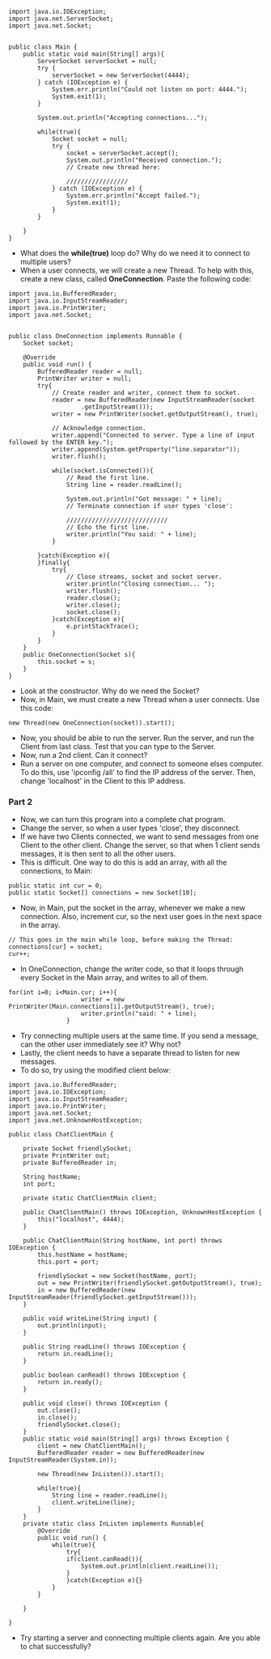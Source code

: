 
```
import java.io.IOException;
import java.net.ServerSocket;
import java.net.Socket;


public class Main {
	public static void main(String[] args){
		ServerSocket serverSocket = null;
		try {
			serverSocket = new ServerSocket(4444);
		} catch (IOException e) {
			System.err.println("Could not listen on port: 4444.");
			System.exit(1);
		}
		
		System.out.println("Accepting connections...");
		
		while(true){
			Socket socket = null;
			try {
				socket = serverSocket.accept();
				System.out.println("Received connection.");
				// Create new thread here:
				
				/////////////////
			} catch (IOException e) {
				System.err.println("Accept failed.");
				System.exit(1);
			}
		}
		
	}
}

```

  * What does the **while(true)** loop do?  Why do we need it to connect to multiple users?
  * When a user connects, we will create a new Thread.  To help with this, create a new class, called **OneConnection**.  Paste the following code:
```
import java.io.BufferedReader;
import java.io.InputStreamReader;
import java.io.PrintWriter;
import java.net.Socket;


public class OneConnection implements Runnable {
	Socket socket;
	
	@Override
	public void run() {
		BufferedReader reader = null;
		PrintWriter writer = null;
		try{
			// Create reader and writer, connect them to socket.
			reader = new BufferedReader(new InputStreamReader(socket
					.getInputStream()));
			writer = new PrintWriter(socket.getOutputStream(), true);
	
			// Acknowledge connection.
			writer.append("Connected to server. Type a line of input followed by the ENTER key.");
			writer.append(System.getProperty("line.separator"));
			writer.flush();
			
			while(socket.isConnected()){
				// Read the first line.
				String line = reader.readLine();
				
				System.out.println("Got message: " + line);
				// Terminate connection if user types 'close':
				
				////////////////////////////
				// Echo the first line.
				writer.println("You said: " + line);
			}
			
		}catch(Exception e){
		}finally{
			try{
				// Close streams, socket and socket server.
				writer.println("Closing connection... ");
				writer.flush();
				reader.close();
				writer.close();
				socket.close();
			}catch(Exception e){
				e.printStackTrace();
			}
		}
	}
	public OneConnection(Socket s){
		this.socket = s;
	}
}

```

  * Look at the constructor.  Why do we need the Socket?
  * Now, in Main, we must create a new Thread when a user connects.  Use this code:
```
new Thread(new OneConnection(socket)).start();
```
  * Now, you should be able to run the server.  Run the server, and run the Client from last class.  Test that you can type to the Server.
  * Now, run a 2nd client.  Can it connect?
  * Run a server on one computer, and connect to someone elses computer.  To do this, use 'ipconfig /all' to find the IP address of the server.  Then, change 'localhost' in the Client to this IP address.
### Part 2 ###
  * Now, we can turn this program into a complete chat program.
  * Change the server, so when a user types 'close', they disconnect.
  * If we have two Clients connected, we want to send messages from one Client to the other client.  Change the server, so that when 1 client sends messages, it is then sent to all the other users.
  * This is difficult.  One way to do this is add an array, with all the connections, to Main:
```
public static int cur = 0;
public static Socket[] connections = new Socket[10];
```
  * Now, in Main, put the socket in the array, whenever we make a new connection.  Also, increment cur, so the next user goes in the next space in the array.
```
// This goes in the main while loop, before making the Thread:
connections[cur] = socket;
cur++;
```
  * In OneConnection, change the writer code, so that it loops through every Socket in the Main array, and writes to all of them.
```
for(int i=0; i<Main.cur; i++){
					writer = new PrintWriter(Main.connections[i].getOutputStream(), true);
					writer.println("said: " + line);
				}
```
  * Try connecting multiple users at the same time.  If you send a message, can the other user immediately see it?  Why not?
  * Lastly, the client needs to have a separate thread to listen for new messages.
  * To do so, try using the modified client below:
```
import java.io.BufferedReader;
import java.io.IOException;
import java.io.InputStreamReader;
import java.io.PrintWriter;
import java.net.Socket;
import java.net.UnknownHostException;

public class ChatClientMain {

	private Socket friendlySocket;
	private PrintWriter out;
	private BufferedReader in;

	String hostName;
	int port;

	private static ChatClientMain client;
	
	public ChatClientMain() throws IOException, UnknownHostException {
		this("localhost", 4444);
	}

	public ChatClientMain(String hostName, int port) throws IOException {
		this.hostName = hostName;
		this.port = port;

		friendlySocket = new Socket(hostName, port);
		out = new PrintWriter(friendlySocket.getOutputStream(), true);
		in = new BufferedReader(new InputStreamReader(friendlySocket.getInputStream()));
	}

	public void writeLine(String input) {
		out.println(input);
	}

	public String readLine() throws IOException {
		return in.readLine();
	}

	public boolean canRead() throws IOException {
		return in.ready();
	}

	public void close() throws IOException {
		out.close();
		in.close();
		friendlySocket.close();
	}
	public static void main(String[] args) throws Exception {
		client = new ChatClientMain();
		BufferedReader reader = new BufferedReader(new InputStreamReader(System.in));
		
		new Thread(new InListen()).start();
		
		while(true){
			String line = reader.readLine();
			client.writeLine(line);
		}
	}
	private static class InListen implements Runnable{
		@Override
		public void run() {
			while(true){
				try{
				if(client.canRead()){
					System.out.println(client.readLine());
				}
				}catch(Exception e){}
			}
		}
		
	}
	
}
```
  * Try starting a server and connecting multiple clients again.  Are you able to chat successfully?